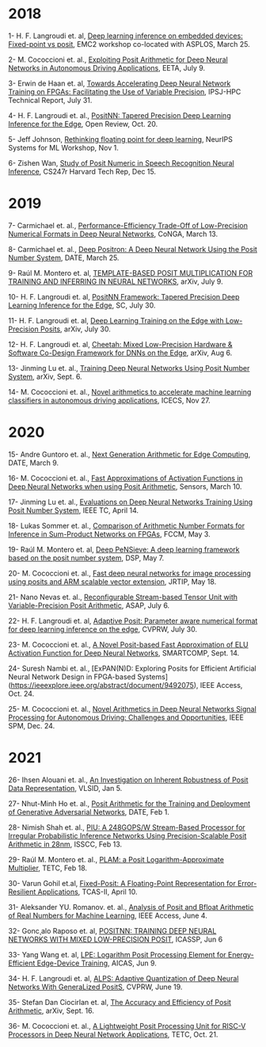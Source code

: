 # 2018
1- H. F. Langroudi et. al, [Deep learning inference on embedded devices: Fixed-point vs posit](https://ieeexplore.ieee.org/abstract/document/8524018), EMC2 workshop co-located with ASPLOS, March 25. 

2- M. Cococcioni et. al., [Exploiting Posit Arithmetic for Deep Neural Networks in Autonomous Driving Applications](https://ieeexplore.ieee.org/abstract/document/8493233), EETA, July 9.

3- Erwin de Haan et. al, [Towards Accelerating Deep Neural Network Training on FPGAs: Facilitating the Use of Variable Precision](https://scholar.google.com/scholar?cluster=8230763715104912639&hl=en&as_sdt=5,44&as_ylo=2017), IPSJ-HPC Technical Report, July 31. 

4- H. F. Langroudi et. al., [PositNN: Tapered Precision Deep Learning Inference for the Edge](https://openreview.net/forum?id=HJGh64VFo7), Open Review, Oct. 20.

5- Jeff Johnson, [Rethinking floating point for deep learning](https://arxiv.org/abs/1811.01721), NeurIPS Systems for ML Workshop, Nov 1.

6- Zishen Wan, [Study of Posit Numeric in Speech Recognition Neural Inference](https://scholar.harvard.edu/files/zishenwan/files/cs247r_project.pdf), CS247r Harvard Tech Rep, Dec 15. 

# 2019
7- Carmichael et. al., [Performance-Efficiency Trade-Off of Low-Precision Numerical Formats in Deep Neural Networks](https://dl.acm.org/doi/abs/10.1145/3316279.3316282), CoNGA, March 13. 

8- Carmichael et. al., [Deep Positron: A Deep Neural Network Using the Posit Number System](https://ieeexplore.ieee.org/abstract/document/8715262), DATE, March 25.

9- Raúl M. Montero et. al, [TEMPLATE-BASED POSIT MULTIPLICATION FOR TRAINING AND INFERRING IN NEURAL NETWORKS](https://arxiv.org/pdf/1907.04091.pdf), arXiv, July 9. 

10- H. F. Langroudi et. al, [PositNN Framework: Tapered Precision Deep Learning Inference for the Edge](https://ieeexplore.ieee.org/abstract/document/8853677), SC, July 30. 

11- H. F. Langroudi et. al, [Deep Learning Training on the Edge with Low-Precision Posits](https://arxiv.org/abs/1907.13216), arXiv, July 30. 

12- H. F. Langroudi et. al, [Cheetah: Mixed Low-Precision Hardware & Software Co-Design Framework for DNNs on the Edge](https://arxiv.org/abs/1908.02386), arXiv, Aug 6.

13- Jinming Lu et. al., [Training Deep Neural Networks Using Posit Number System](https://arxiv.org/abs/1909.03831), arXiv, Sept. 6. 

14- M. Cococcioni et. al., [Novel arithmetics to accelerate machine learning classifiers in autonomous driving applications](https://ieeexplore.ieee.org/abstract/document/8965031), ICECS, Nov 27. 

# 2020
15- Andre Guntoro et. al., [Next Generation Arithmetic for Edge Computing](https://ieeexplore.ieee.org/document/9116196), DATE, March 9.

16- M. Cococcioni et. al., [Fast Approximations of Activation Functions in Deep Neural Networks when using Posit Arithmetic](https://www.mdpi.com/1424-8220/20/5/1515), Sensors, March 10.

17- Jinming Lu et. al., [Evaluations on Deep Neural Networks Training Using Posit Number System](https://ieeexplore.ieee.org/document/9066876), IEEE TC, April 14.

18- Lukas Sommer et. al., [Comparison of Arithmetic Number Formats for Inference in Sum-Product Networks on FPGAs](https://ieeexplore.ieee.org/document/9114810), FCCM, May 3. 

19- Raúl M. Montero et. al, [Deep PeNSieve: A deep learning framework based on the posit number system](https://www.sciencedirect.com/science/article/pii/S105120042030107X), DSP, May 7.

20- M. Cococcioni et. al., [Fast deep neural networks for image processing using posits and ARM scalable vector extension](https://link.springer.com/article/10.1007/s11554-020-00984-x), JRTIP, May 18.

21- Nano Nevas et. al., [Reconfigurable Stream-based Tensor Unit with Variable-Precision Posit Arithmetic](https://ieeexplore.ieee.org/document/9153231), ASAP, July 6. 

22- H. F. Langroudi et. al, [Adaptive Posit: Parameter aware numerical format for deep learning inference
on the edge](https://ieeexplore.ieee.org/abstract/document/9151086), CVPRW, July 30.

23- M. Cococcioni et. al., [A Novel Posit-based Fast Approximation of ELU Activation Function for Deep Neural Networks](https://ieeexplore.ieee.org/abstract/document/9239674), SMARTCOMP, Sept. 14. 

24- Suresh Nambi et. al., [ExPAN(N)D: Exploring Posits for Efficient Artificial Neural Network Design in FPGA-based Systems] (https://ieeexplore.ieee.org/abstract/document/9492075), IEEE Access, Oct. 24.

25-  M. Cococcioni et. al., [Novel Arithmetics in Deep Neural Networks Signal Processing for Autonomous Driving: Challenges and Opportunities](https://ieeexplore.ieee.org/abstract/document/9307291), IEEE SPM, Dec. 24. 

# 2021
26- Ihsen Alouani et. al., [An Investigation on Inherent Robustness of Posit Data Representation](https://ieeexplore.ieee.org/document/9407364), VLSID, Jan 5.

27- Nhut-Minh Ho et. al., [Posit Arithmetic for the Training and Deployment of Generative Adversarial Networks](https://ieeexplore.ieee.org/abstract/document/9473933), DATE, Feb 1.

28- Nimish Shah et. al., [PIU: A 248GOPS/W Stream-Based Processor for Irregular Probabilistic Inference Networks Using Precision-Scalable Posit Arithmetic in 28nm](https://ieeexplore.ieee.org/abstract/document/9366061), ISSCC, Feb 13.

29- Raúl M. Montero et. al., [PLAM: a Posit Logarithm-Approximate Multiplier](https://arxiv.org/abs/2102.09262v2), TETC, Feb 18. 

30- Varun Gohil et.al, [Fixed-Posit: A Floating-Point Representation for Error-Resilient Applications](https://ieeexplore.ieee.org/abstract/document/9399648), TCAS-II, April 10.

31- Aleksander YU. Romanov. et. al., [Analysis of Posit and Bfloat Arithmetic of Real Numbers for Machine Learning](https://ieeexplore.ieee.org/document/9446981), IEEE Access, June 4.

32- Gonc¸alo Raposo et. al, [POSITNN: TRAINING DEEP NEURAL NETWORKS WITH MIXED LOW-PRECISION POSIT](https://ieeexplore.ieee.org/stamp/stamp.jsp?arnumber=9413919), ICASSP, Jun 6

33- Yang Wang et. al, [LPE: Logarithm Posit Processing Element for Energy-Efficient Edge-Device Training](https://ieeexplore.ieee.org/abstract/document/9458421/authors#authors), AICAS, Jun 9. 

34- H. F. Langroudi et. al, [ALPS: Adaptive Quantization of Deep Neural Networks With GeneraLized PositS](https://ieeexplore.ieee.org/document/9522706), CVPRW, June 19.

35- Stefan Dan Ciocirlan et. al, [The Accuracy and Efficiency of Posit Arithmetic](https://arxiv.org/abs/2104.04763), arXiv, Sept. 16. 

36- M. Cococcioni et. al., [A Lightweight Posit Processing Unit for RISC-V Processors in Deep Neural Network Applications](https://ieeexplore.ieee.org/document/9583876), TETC, Oct. 21. 

